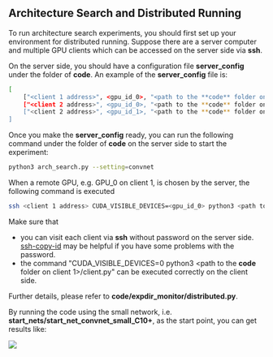 ## Architecture Search and Distributed Running
To run architecture search experiments, you should first set up your 
environment for distributed running. Suppose there are a server computer
and multiple GPU clients which can be accessed on the server side 
via **ssh**. 

On the server side, you should have a configuration file **server_config** 
under the folder of **code**. An example of the **server_config** file is:
```bash
[
	["<client 1 address>", <gpu_id_0>, "<path to the **code** folder on client 1>/client.py"],
	["<client 2 address>", <gpu_id_0>, "<path to the **code** folder on client 2>/client.py"],
	["<client 2 address>", <gpu_id_1>, "<path to the **code** folder on client 2>/client.py"]
]
```
Once you make the **server_config** ready, you can run the following command under the folder of 
**code** on the server side to start the experiment:
```bash
python3 arch_search.py --setting=convnet
```


When a remote GPU, e.g. GPU_0 on client 1, is chosen 
by the server, the following command is executed
```bash
ssh <client 1 address> CUDA_VISIBLE_DEVICES=<gpu_id_0> python3 <path to the **code** folder on client 1>/client.py 
```
Make sure that
- you can visit each client via **ssh** without password on the server side. 
[ssh-copy-id](https://www.ssh.com/ssh/copy-id) may be helpful if you have some problems with the password.
- the command "CUDA_VISIBLE_DEVICES=0 python3 <path to the **code** folder on client 1>/client.py" can be 
executed correctly on the client side.

Further details, please refer to **code/expdir_monitor/distributed.py**.

By running the code using the small network, i.e. 
**start_nets/start_net_convnet_small_C10+**, as the start point, 
you can get results like:

![](../figures/result_sample.png)
